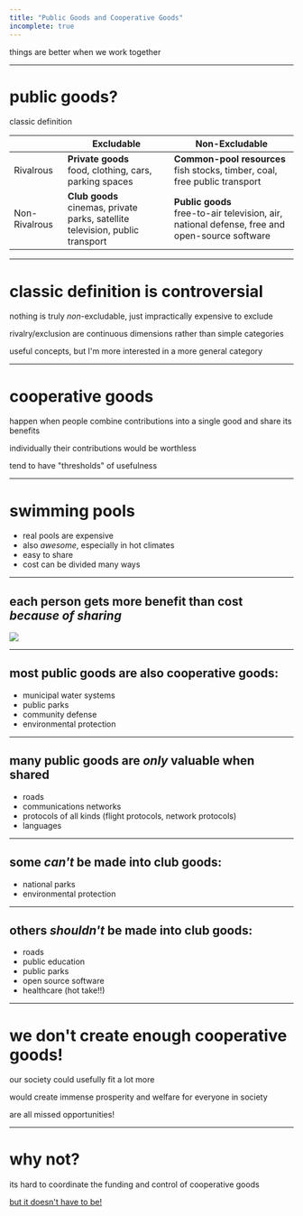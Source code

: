 ```yaml
---
title: "Public Goods and Cooperative Goods"
incomplete: true
---
```


things are better when we work together

---

# public goods?

classic definition

|               | Excludable                                                                        | Non-Excludable                                                                                    |
|---------------|-----------------------------------------------------------------------------------|---------------------------------------------------------------------------------------------------|
| Rivalrous     | **Private goods**<br>food, clothing, cars, parking spaces                        | **Common-pool resources**<br>fish stocks, timber, coal, free public transport                    |
| Non-Rivalrous | **Club goods**<br>cinemas, private parks, satellite television, public transport | **Public goods**<br>free-to-air television, air, national defense, free and open-source software |

---

# classic definition is controversial

nothing is truly *non*-excludable, just impractically expensive to exclude

rivalry/exclusion are continuous dimensions rather than simple categories

useful concepts, but I'm more interested in a more general category

---

# cooperative goods

happen when people combine contributions into a single good and share its benefits

individually their contributions would be worthless

tend to have "thresholds" of usefulness

---

# swimming pools

- real pools are expensive
- also *awesome*, especially in hot climates
- easy to share
- cost can be divided many ways

---

## each person gets more benefit than cost *because of sharing*

![](https://memegenerator.net/img/instances/62552873.jpg)

---

## most public goods are also cooperative goods:
<!-- in the sense that they *have* to be shared in order to be worth the cost -->

- municipal water systems
- public parks
- community defense
- environmental protection

---

## many public goods are *only* valuable when shared

- roads
- communications networks
- protocols of all kinds (flight protocols, network protocols)
- languages

---

## some *can't* be made into club goods:
<!-- because exclusion can't possibly be done by anything other than a government with a military -->

- national parks
- environmental protection

---

## others *shouldn't* be made into club goods:
<!-- because there's inherent moral or societal value in giving everyone access -->

- roads
- public education
- public parks
- open source software
- healthcare (hot take!!)

---

# we don't create enough cooperative goods!

our society could usefully fit a lot more

would create immense prosperity and welfare for everyone in society

are all missed opportunities!

---

# why not?

its hard to coordinate the funding and control of cooperative goods

[but it doesn't have to be!](/adaptive-funding)
